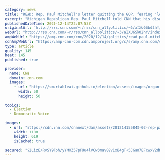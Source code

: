 ```yaml
---
category: news
title: "READ: Rep. Paul Mitchell's letter quitting the GOP, fearing 'long-term harm to our democracy' with its support for Trump's actions"
excerpt: "Michigan Republican Rep. Paul Mitchell told CNN that his disgust and disappointment with President Donald Trump's efforts to overturn the results of the election have led him to request that the clerk of the House change his party affiliation to \"independent.\" Read his letter to Republican National Committee"
publishedDateTime: 2020-12-14T22:07:53Z
originalUrl: "http://rss.cnn.com/~r/rss/cnn_allpolitics/~3/aIXU6Sb02hY/index.html"
webUrl: "http://rss.cnn.com/~r/rss/cnn_allpolitics/~3/aIXU6Sb02hY/index.html"
ampWebUrl: "https://amp.cnn.com/cnn/2020/12/14/politics/read-paul-mitchell-republican-party-letter/index.html"
cdnAmpWebUrl: "https://amp-cnn-com.cdn.ampproject.org/c/s/amp.cnn.com/cnn/2020/12/14/politics/read-paul-mitchell-republican-party-letter/index.html"
type: article
quality: 145
heat: 145
published: true

provider:
  name: CNN
  domain: cnn.com
  images:
    - url: "https://smartableai.github.io/election/assets/images/organizations/cnn.com-50x50.jpg"
      width: 50
      height: 50

topics:
  - Election
  - Democratic Voice

images:
  - url: "https://cdn.cnn.com/cnnnext/dam/assets/201214155848-02-rep-paul-mitchell-super-tease.jpg"
    width: 1100
    height: 619
    isCached: true

secured: "S2LizE/RvSY9Tph/yYMXZ57pPUu4lVCw3mav82v1xB4gT+5JGam7EFcwxV2dN0ScV7rEkuM/6f36E3Fx1Xdd5kijT4Ruzb7NHG+obuchEx6gtJ2zdqqWnPzlx3ISSe/C2B3sUdEJjbKLv+2YgQ+atP7695lV6kB867kNtgilAjm5URmwbibNFdugAavkYUkwNhIXbD/NNcbmyxKjYmEyz+N2CgffspBeykelD/GnEU3fwftp+6Q7txcBCvWdkFo9i7LZw08gHP2U8GOosajnwF0TLZSZxt6OS3zCtPHJTVpFFtX9lijCzYqHEbgh86fExDsvA5hJfA8DVKE+OeGGTBodiRFUqOlkukac9UUXodY=;QaXiI/qxXCDPAyRaGxg7KA=="
---
```


